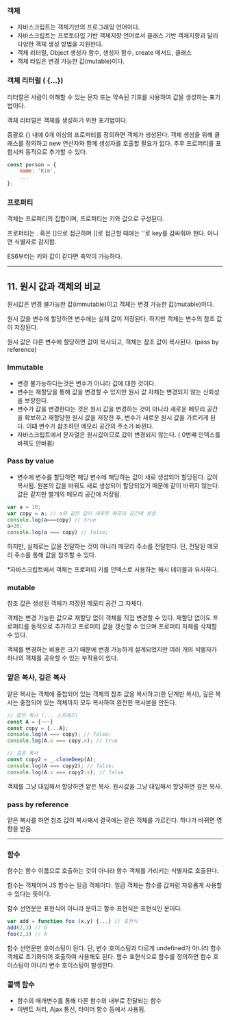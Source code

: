 ### 객체

- 자바스크립트는 객체기반의 프로그래밍 언어이다.
- 자바스크립트는 프로토타입 기반 객체지향 언어로서 클래스 기반 객체지향과 달리 다양한 객체 생성 방법을 지원한다. 
- 객체 리터럴, Object 생성자 함수, 생성자 함수, create 메서드, 클래스
- 객체 타입은 변경 가능한 값(mutable)이다.

### 객체 리터럴 ( {...})

리터럴은 사람이 이해할 수 있는 문자 또는 약속된 기호를 사용하여 값을 생성하는 표기법이다.

객체 리터럴은 객체를 생성하기 위한 표기법이다. 

중괄호 {} 내에 0개 이상의 프로퍼티를 정의하면 객체가 생성된다.  객체 생성을 위해 클래스를 정의하고 new 연산자와 함께 생성자를 호출할 필요가 없다. 추후 프로퍼티를 포함시켜 동적으로 추가할 수 있다. 

```jsx
const person = {
	name: 'Kim',
	...
};
```

### 프로퍼티

객체는 프로퍼티의 집합이며, 프로퍼티는 키와 값으로 구성된다. 

프로퍼티는 . 혹은 []으로 접근하며 []로 접근할 때에는 ''로 key를 감싸줘야 한다. 아니면 식별자로 감지함.

ES6부터는 키와 값이 같다면 축약이 가능하다. 

---

## 11. 원시 값과 객체의 비교

원시값은 변경 불가능한 값(immutable)이고 객체는 변경 가능한 값(mutable)이다. 

원시 값을 변수에 할당하면 변수에는 실제 값이 저장된다. 하지만 객체는 변수의 참조 값이 저장된다. 

원시 값은 다른 변수에 할당하면 값이 복사되고, 객체는 참조 값이 복사된다. (pass by reference)

### Immutable

- 변경 불가능하다는것은 변수가 아니라 값에 대한 것이다.
- 변수는 재할당을 통해 값을 변경할 수 있지만 원시 값 자체는 변경되지 않는 신뢰성을 보장한다.
- 변수가 값을 변경한다는 것은 원시 값을 변경하는 것이 아니라 새로운 메모리 공간을 확보하고 재할당한 원시 값을 저장한 후, 변수가 새로운 원시 값을 가르키게 된다. 이떄 변수가 참조하던 메모리 공간의 주소가 바뀐다.
- 자바스크립트에서 문자열은 원시값이므로 값이 변경되지 않는다. ( 0번쨰 인덱스를 바꿔도 안바뀜)

### Pass by value

- 변수에 변수를 할당하면 해당 변수에 해당하는 값이 새로 생성되어 할당된다. 값이 복사됨. 원본의 값을 바꿔도 새로 생성되어 할당되었기 때문에 같이 바뀌지 않는다. 값은 같지만 별개의 메모리 공간에 저장됨.

```jsx
var a = 10;
var copy = a; // a와 같은 값이 새로운 메모리 공간에 생성
console.log(a===copy) // true
a=20;
console.log(a === copy) // false;
```

하지만, 실제로는 값을 전달하는 것이 아니라 메모리 주소를 전달한다. 단, 전달된 메모리 주소를 통해 값을 참조할 수 있다.  

*자바스크립트에서 객체는 프로퍼티 키를 인덱스로 사용하는 해시 테이블과 유사하다. 

### mutable

참조 값은 생성된 객체가 저장된 메모리 공간 그 자체다. 

객체는 변경 가능한 값으로 재할당 없이 객체를 직접 변경할 수 있다. 재할당 없이도 프로퍼티를 동적으로 추가하고 프로퍼티 값을 갱신할 수 있으며 프로퍼티 자체를 삭제할 수 있다. 

객체를 변경하는 비용은 크기 때문에 변경 가능하게 설계되었지만 여러 개의 식별자가 하나의 객체를 공유할 수 있는 부작용이 있다. 

### 얕은 복사, 깊은 복사

얕은 복사는 객체에 중첩되어 있는 객체의 참조 값을 복사하고(한 단계만 복사), 깊은 복사는 중첩되어 있는 객체까지 모두 복사하여 완전한 복사본을 만든다. 

```jsx
// 얕은 복사 (... 스프레드)
const A = {~~~}
const copy = {...A};
console.log(A === copy); // false;
console.log(A.x === copy.x); // true

// 깊은 복사
const copy2 = _.cloneDeep(A); 
console.log(A === copy2); // false;
console.log(A.x === copy2.x); // false
```

객체를 그냥 대입해서 할당하면 얕은 복사. 원시값을 그냥 대입해서 할당하면 깊은 복사. 

### pass by reference

얕은 복사를 하면 참조 값이 복사돼서 결국에는 같은 객체를 가르킨다. 하나가 바뀌면 영향을 받음.

---

### 함수

함수는 함수 이름으로 호출하는 것이 아니라 함수 객체를 가리키는 식별자로 호출된다.

 함수는 객체이며 JS 함수는 일급 객체이다. 일급 객체는 함수를 값처럼 자유롭게 사용할 수 있다는 뜻이다. 

함수 선언문은 표현식이 아니라 문이고 함수 표현식은 표현식인 문이다. 

```jsx
var add = function foo (x,y) {...} // 표현식
add(2,3) // O
foo(2,3) // X 
```

함수 선언문만 호이스팅이 된다. 단, 변수 호이스팅과 다르게 undefined가 아니라 함수 객체로 초기화되어 호출하여 사용해도 된다. 함수 표현식으로 함수를 정의하면 함수 호이스팅이 아니라 변수 호이스팅이 발생한다. 

### 콜백 함수

- 함수의 매개변수를 통해 다른 함수의 내부로 전달되는 함수
- 이벤트 처리, Ajax 통신, 타이머 함수 등에서 사용됨.
